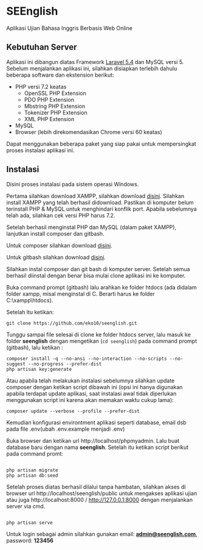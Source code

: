 # SEEnglish

Aplikasi Ujian Bahasa Inggris Berbasis Web Online

## Kebutuhan Server

Aplikasi ini dibangun diatas Framework <a href="https://laravel.com/docs/5.5" target="_blank" title="silahkan buka di tab baru, dengan klik kanan atau klik CTRL + clik">Laravel 5.4</a> dan MySQL versi 5. Sebelum menjalankan aplikasi ini, silahkan disiapkan terlebih dahulu beberapa software dan ekstension berikut:

- PHP versi 7.2 keatas
  - OpenSSL PHP Extension
  - PDO PHP Extension
  - Mbstring PHP Extension
  - Tokenizer PHP Extension
  - XML PHP Extension
- MySQL
- Browser (lebih direkomendasikan Chrome versi 60 keatas)

Dapat menggunakan beberapa paket yang siap pakai untuk mempersingkat proses instalasi aplikasi ini.

## Instalasi

Disini proses instalasi pada sistem operasi Windows.

Pertama silahkan download XAMPP, silahkan download <a href="https://www.apachefriends.org/xampp-files/7.0.32/xampp-win32-7.0.32-0-VC14-installer.exe" target="_blank" title="silahkan buka di tab baru, dengan klik kanan atau klik CTRL + clik">disini</a>.
Silahkan install XAMPP yang telah berhasil didownload. Pastikan di komputer belum terinstall PHP & MySQL untuk menghindari konflik port. Apabila sebelumnya telah ada, silahkan cek versi PHP harus 7.2.

Setelah berhasil menginstal PHP dan MySQL (dalam paket XAMPP), lanjutkan install composer dan gitbash.

Untuk composer silahkan download <a href="https://getcomposer.org/" target="_blank" title="silahkan buka di tab baru, dengan klik kanan atau klik CTRL + clik">disini</a>.

Untuk gitbash silahkan download <a href="https://git-scm.com/download/win" target="_blank" title="silahkan buka di tab baru, dengan klik kanan atau klik CTRL + clik">disini</a>.

Silahkan instal composer dan git bash di komputer server. Setelah semua berhasil diinstal dengan benar bisa mulai clone aplikasi ini ke komputer.

Buka command prompt (gitbash) lalu arahkan ke folder htdocs (ada didalam folder xampp, misal menginstal di C. Berarti harus ke folder C:\\xampp\htdocs).

Setelah itu ketikan:

```
git clone https://github.com/eko10/seenglish.git
```

Tunggu sampai file selesai di clone ke folder htdocs server, lalu masuk ke folder <b>seenglish</b> dengan mengetikan (`cd seenglish`) pada command prompt (gitbash), lalu ketikan :

```
composer install -q --no-ansi --no-interaction --no-scripts --no-suggest --no-progress --prefer-dist
php artisan key:generate
```

Atau apabila telah melakukan instalasi sebelumnya silahkan update composer dengan ketikan script dibawah ini (opsi ini hanya digunakan apabila terdapat update aplikasi, saat instalasi awal tidak diperlukan menggunakan script ini karena akan memakan waktu cukup lama):

```
composer update --verbose --profile --prefer-dist
```

Kemudian konfigurasi environtment aplikasi seperti database, email dsb pada file .env(ubah .env.example menjadi .env)

Buka browser dan ketikan url http://localhost/phpmyadmin. Lalu buat database baru dengan nama <b>seenglish</b>. Setelah itu ketikan script berikut pada command promt:

```

php artisan migrate
php artisan db:seed

```

Setelah proses diatas berhasil dilalui tanpa hambatan, silahkan akses di browser url http://localhost/seenglish/public untuk mengakses aplikasi ujian atau juga http://localhost:8000 / http://127.0.0.1:8000 dengan menjalankan server via cmd.

```

php artisan serve

```

Untuk login sebagai admin silahkan gunakan email: <b>admin@seenglish.com</b>, password: <b>123456</b>
